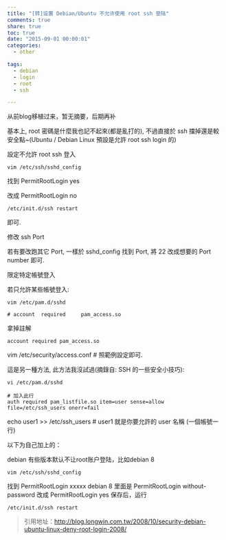 ```yaml
---
title: "[转]设置 Debian/Ubuntu 不允许使用 root ssh 登陆"
comments: true
share: true
toc: true
date: "2015-09-01 00:00:01"
categories:
  - other

tags:
  - debian
  - login
  - root
  - ssh

---
```




从前blog移植过来，暂无摘要，后期再补

<!--more-->

  

基本上, root 密碼是什麼我也記不起來(都是亂打的), 不過直接於 ssh 擋掉還是較安全點~(Ubuntu / Debian Linux 預設是允許 root ssh login 的)


設定不允許 root ssh 登入


    vim /etc/ssh/sshd_config

找到 PermitRootLogin yes

改成 PermitRootLogin no

    /etc/init.d/ssh restart 
    
即可.



修改 ssh Port



若有要改跑其它 Port, 一樣於 sshd_config 找到 Port, 將 22 改成想要的 Port number 即可.



限定特定帳號登入



若只允許某些帳號登入:


    vim /etc/pam.d/sshd

    # account  required     pam_access.so
    
拿掉註解

    account required pam_access.so

vim /etc/security/access.conf # 照範例設定即可.

這是另一種方法, 此方法我沒試過(摘錄自: SSH 的一些安全小技巧):

    vi /etc/pam.d/sshd
    
    # 加入此行
    auth required pam_listfile.so item=user sense=allow file=/etc/ssh_users onerr=fail

echo user1 >> /etc/ssh_users # user1 就是你要允許的 user 名稱 (一個帳號一行)

以下为自己加上的：

debian 有些版本默认不让root账户登陆，比如debian 8 



    vim /etc/ssh/sshd_config

找到 PermitRootLogin xxxxx
debian 8 里面是 PermitRootLogin without-password
改成 PermitRootLogin yes
保存后，运行

    /etc/init.d/ssh restart

> 引用地址：http://blog.longwin.com.tw/2008/10/security-debian-ubuntu-linux-deny-root-login-2008/